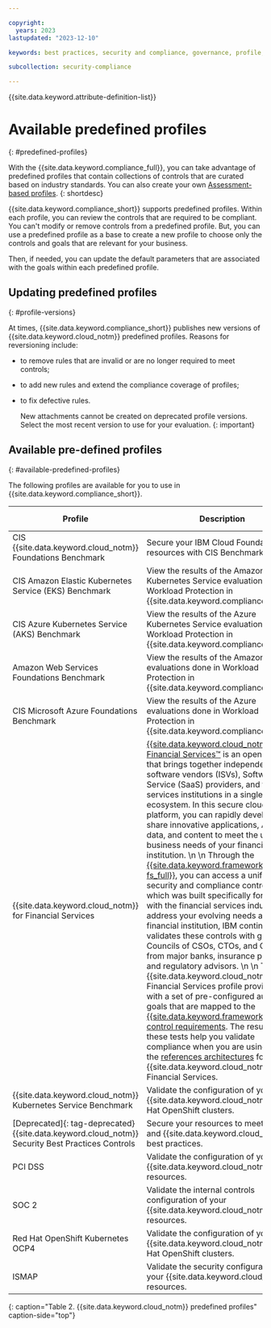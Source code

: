 ```yaml
---

copyright:
  years: 2023
lastupdated: "2023-12-10"

keywords: best practices, security and compliance, governance, profile, predefined profiles, benchmark, controls, goals, security, compliance

subcollection: security-compliance

---
```


{{site.data.keyword.attribute-definition-list}}

# Available predefined profiles
{: #predefined-profiles}

With the {{site.data.keyword.compliance_full}}, you can take advantage of predefined profiles that contain collections of controls that are curated based on industry standards. You can also create your own [Assessment-based profiles](/docs/security-compliance?topic=security-compliance-build-custom-profiles).
{: shortdesc}


{{site.data.keyword.compliance_short}} supports predefined profiles. Within each profile, you can review the controls that are required to be compliant. You can't modify or remove controls from a predefined profile. But, you can use a predefined profile as a base to create a new profile to choose only the controls and goals that are relevant for your business.

Then, if needed, you can update the default parameters that are associated with the goals within each predefined profile.

## Updating predefined profiles
{: #profile-versions}

At times, {{site.data.keyword.compliance_short}} publishes new versions of {{site.data.keyword.cloud_notm}} predefined profiles. Reasons for reversioning include:

* to remove rules that are invalid or are no longer required to meet controls;
* to add new rules and extend the compliance coverage of profiles;
* to fix defective rules.

	

	New attachments cannot be created on deprecated profile versions. Select the most recent version to use for your evaluation.
	{: important}

	

## Available pre-defined profiles
{: #available-predefined-profiles}

The following profiles are available for you to use in {{site.data.keyword.compliance_short}}.

| Profile  | Description | Release notes |
| -------- | ----------- | ------------- |
| CIS {{site.data.keyword.cloud_notm}} Foundations Benchmark | Secure your IBM Cloud Foundations resources with CIS Benchmarks.  | [![Note icon](../../icons/note_icon.svg)](/docs/security-compliance?topic=security-compliance-cis-benchmark-profile) |
| CIS Amazon Elastic Kubernetes Service (EKS) Benchmark | View the results of the Amazon Elastic Kubernetes Service evaluations done in Workload Protection in {{site.data.keyword.compliance_short}}. | [![Note icon](../../icons/note_icon.svg)](/docs/security-compliance?topic=security-compliance-cis-amazon-eks-benchmark) |
| CIS Azure Kubernetes Service (AKS) Benchmark | View the results of the Azure Kubernetes Service evaluations done in Workload Protection in {{site.data.keyword.compliance_short}}. | [![Note icon](../../icons/note_icon.svg)](/docs/security-compliance?topic=security-compliance-cis-azure-ks-benchmark) |
| Amazon Web Services Foundations Benchmark | View the results of the Amazon evaluations done in Workload Protection in {{site.data.keyword.compliance_short}}. | [![Note icon](../../icons/note_icon.svg)](/docs/security-compliance?topic=security-compliance-cis-amazon-benchmark) |
| CIS Microsoft Azure Foundations Benchmark | View the results of the Azure evaluations done in Workload Protection in {{site.data.keyword.compliance_short}}. | [![Note icon](../../icons/note_icon.svg)](/docs/security-compliance?topic=security-compliance-cis-azure-benchmark) |
| {{site.data.keyword.cloud_notm}} for Financial Services | [{{site.data.keyword.cloud_notm}} for Financial Services™](/docs/framework-financial-services?topic=framework-financial-services-about) is an open platform that brings together independent software vendors (ISVs), Software as a Service (SaaS) providers, and financial services institutions in a single ecosystem. In this secure cloud platform, you can rapidly develop and share innovative applications, APIs, data, and content to meet the unique business needs of your financial institution.  \n \n Through the [{{site.data.keyword.framework-fs_full}}](/docs/framework-financial-services?topic=framework-financial-services-about), you can access a unified set of security and compliance controls, which was built specifically for and with the financial services industry. To address your evolving needs as a financial institution, IBM continuously validates these controls with global Councils of CSOs, CTOs, and CIOs from major banks, insurance providers, and regulatory advisors.  \n \n The {{site.data.keyword.cloud_notm}} for Financial Services profile provides you with a set of pre-configured automated goals that are mapped to the [{{site.data.keyword.framework-fs_full}} control requirements](/docs/framework-financial-services?topic=framework-financial-services-about#framework-control-requirements). The results of these tests help you validate compliance when you are using one of the [references architectures](/docs/framework-financial-services?topic=framework-financial-services-reference-architecture-overview) for the {{site.data.keyword.cloud_notm}} for Financial Services. | [![Note icon](../../icons/note_icon.svg)](/docs/security-compliance?topic=security-compliance-fs-change-log) |
| {{site.data.keyword.cloud_notm}} Kubernetes Service Benchmark | Validate the configuration of your {{site.data.keyword.cloud_notm}} Red Hat OpenShift clusters. | [![Note icon](../../icons/note_icon.svg)](/docs/security-compliance?topic=security-compliance-iks-profile) |
| [Deprecated]{: tag-deprecated} {{site.data.keyword.cloud_notm}} Security Best Practices Controls | Secure your resources to meet industry and {{site.data.keyword.cloud_notm}} best practices. | [![Note icon](../../icons/note_icon.svg)](/docs/security-compliance?topic=security-compliance-ibm-sec-best-practices-change-log) |
| PCI DSS | Validate the configuration of your {{site.data.keyword.cloud_notm}} resources. | [![Note icon](../../icons/note_icon.svg)](/docs/security-compliance?topic=security-compliance-pci-dss-change-log) |
| SOC 2 | Validate  the internal controls configuration of your {{site.data.keyword.cloud_notm}} resources. | [![Note icon](../../icons/note_icon.svg)](/docs/security-compliance?topic=security-compliance-soc2-change-log) |
| Red Hat OpenShift Kubernetes OCP4 | Validate the configuration of your {{site.data.keyword.cloud_notm}} Red Hat OpenShift clusters. | [![Note icon](../../icons/note_icon.svg)](/docs/security-compliance?topic=security-compliance-openshift-profile) |
| ISMAP | Validate  the security configuration of your {{site.data.keyword.cloud_notm}} resources. | [![Note icon](../../icons/note_icon.svg)](/docs/security-compliance?topic=security-compliance-ismap-change-log) |
{: caption="Table 2. {{site.data.keyword.cloud_notm}} predefined profiles" caption-side="top"}
